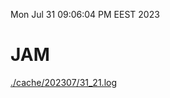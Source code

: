 Mon Jul 31 09:06:04 PM EEST 2023
# JAM
<a href='./cache/202307/31_21.log'>./cache/202307/31_21.log</a>
